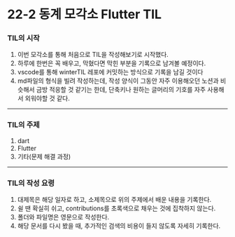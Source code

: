 # 22-2 동계 모각소 Flutter TIL
### TIL의 시작 
1. 이번 모각소를 통해 처음으로 TIL을 작성해보기로 시작했다.
2. 하루에 한번은 꼭 배우고, 막혔다면 막힌 부분을 기록으로 남겨볼 예정이다.
3. vscode를 통해 winterTIL 레포에 커밋하는 방식으로 기록을 남길 것이다
4. md파일의 형식을 빌려 작성하는데, 작성 양식이 그동안 자주 이용해오던 노션과 비슷해서 금방 적응할 것 같기는 한데, 단축키나 원하는 글머리의 기호를 자주 사용해서 외워야할 것 같다.
---
### TIL의 주제
1. dart
2. Flutter
3. 기타(문제 해결 과정)
---
### TIL의 작성 요령
1. 대제목은 해당 일자로 하고, 소제목으로 위의 주제에서 배운 내용을 기록한다.
2. 쉴 땐 확실히 쉬고, contributions를 초록색으로 채우는 것에 집착하지 않는다.
3. 폴더와 파일명은 영문으로 작성한다.
4. 해당 문서를 다시 봤을 때, 추가적인 검색의 비용이 들지 않도록 자세히 기록한다.